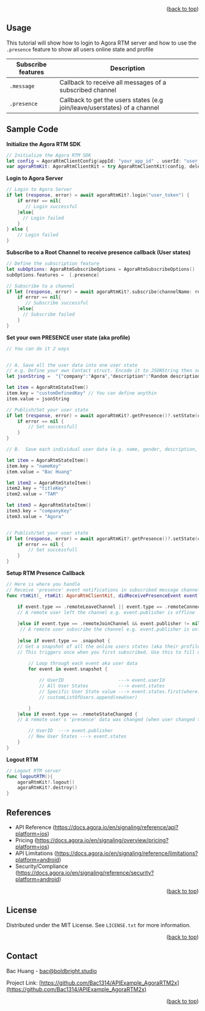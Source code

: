 <a name="readme-top"></a>


<p align="right">(<a href="#readme-top">back to top</a>)</p>


## Usage

This tutorial will show how to login to Agora RTM server and how to use the `.presence` feature to show all users online state and profile

| Subscribe features | Description |
| --- | --- |
| `.message` | Callback to receive all messages of a subscribed channel |
| `.presence` | Callback to get the users states (e.g join/leave/userstates) of a channel |



<!-- Sample Code -->
## Sample Code

**Initialize the Agora RTM SDK**
```swift
// Initialize the Agora RTM SDK
let config = AgoraRtmClientConfig(appId: "your_app_id" , userId: "user_id")
var agoraRtmKit: AgoraRtmClientKit = try AgoraRtmClientKit(config, delegate: self)
```

**Login to Agora Server**
```swift
// Login to Agora Server
if let (response, error) = await agoraRtmKit?.login("user_token") {
    if error == nil{
       // Login successful
    }else{
      // Login failed
    }
} else {
    // Login failed
}
```

**Subscribe to a Root Channel to receive presence callback (User states)**
```swift
// Define the subscription feature
let subOptions: AgoraRtmSubscribeOptions = AgoraRtmSubscribeOptions()
subOptions.features =  [.presence]

// Subscribe to a channel  
if let (response, error) = await agoraRtmKit?.subscribe(channelName: rootChannelName, option: subOptions){
    if error == nil{
       // Subscribe successful
    }else{
      // Subscribe failed
    }
}
```

**Set your own PRESENCE user state (aka profile)**

```swift
// You can do it 2 ways


// A. Save all the user data into one user state
// e.g. Define your own Contact struct. Encode it to JSONString then send it as one user data
let jsonString =  "{"company":"Agora","description":"Random description","userID":"Bac","title":"TAM","gender":"Male","avatar":"avatar_default","name":"Bac Huang"}"

let item = AgoraRtmStateItem()
item.key = "customDefinedKey" // You can define anythin
item.value = jsonString

// Publish/Set your user state 
if let (response, error) = await agoraRtmKit?.getPresence()?.setState(channelName: rootChannel, channelType: .message, items: [item]){
    if error == nil {
        // Set successfull
    }
}

// B.  Save each individual user data (e.g. name, gender, description, etc) into different user state

let item = AgoraRtmStateItem()
item.key = "nameKey"
item.value = "Bac Huang"

let item2 = AgoraRtmStateItem()
item2.key = "titleKey"
item2.value = "TAM"

let item3 = AgoraRtmStateItem()
item3.key = "companyKey"
item3.value = "Agora"


// Publish/Set your user state 
if let (response, error) = await agoraRtmKit?.getPresence()?.setState(channelName: rootChannel, channelType: .message, items: [item, item2, item3]){
    if error == nil {
        // Set successfull
    }
}

```



**Setup RTM Presence Callback**
```swift
// Here is where you handle 
// Receive 'presence' event notifications in subscribed message channels and joined stream channels.
func rtmKit(_ rtmKit: AgoraRtmClientKit, didReceivePresenceEvent event: AgoraRtmPresenceEvent) {

    if event.type == .remoteLeaveChannel || event.type == .remoteConnectionTimeout {
    // A remote user left the channel e.g. event.publisher is offline
        
    }else if event.type == .remoteJoinChannel && event.publisher != nil {
     // A remote user subscribe the channel e.g. event.publisher is online
        
    }else if event.type == .snapshot {
    // Get a snapshot of all the online users states (aka their profile data)
    // This triggers once when you first subscribed. Use this to fill up your friend list 
        
        // Loop through each event aka user data
        for event in event.snapshot {

            // UserID                    ---> event.userId
            // All User States           ---> event.states
            // Specific User State value ---> event.states.first(where: {$0.key == customDefinedKey})?.value
            // customListOfUsers.append(newUser)

        }
    }else if event.type == .remoteStateChanged {
    // A remote user's 'presence' data was changed (when user changed their profile)

        // UserID  ---> event.publisher
        // New User States ---> event.states
    }
}
```

**Logout RTM**
```swift
// Logout RTM server
func logoutRTM(){
    agoraRtmKit?.logout()
    agoraRtmKit?.destroy()
}
```



<!-- RTM API Limitation -->
## References

- API Reference (https://docs.agora.io/en/signaling/reference/api?platform=ios)
- Pricing (https://docs.agora.io/en/signaling/overview/pricing?platform=ios)
- API Limitations (https://docs.agora.io/en/signaling/reference/limitations?platform=android)
- Security/Compliance (https://docs.agora.io/en/signaling/reference/security?platform=android) 



<p align="right">(<a href="#readme-top">back to top</a>)</p>





<!-- LICENSE -->
## License

Distributed under the MIT License. See `LICENSE.txt` for more information.

<p align="right">(<a href="#readme-top">back to top</a>)</p>



<!-- CONTACT -->
## Contact

Bac Huang  - bac@boldbright.studio

Project Link: [https://github.com/Bac1314/APIExample_AgoraRTM2x](https://github.com/Bac1314/APIExample_AgoraRTM2x)

<p align="right">(<a href="#readme-top">back to top</a>)</p>



